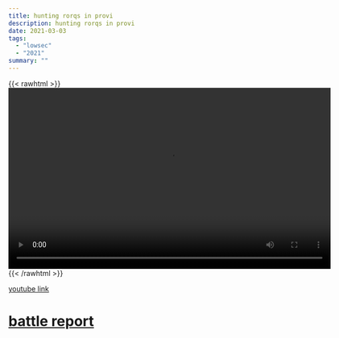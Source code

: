 ```yaml
---
title: hunting rorqs in provi
description: hunting rorqs in provi
date: 2021-03-03
tags:
  - "lowsec"
  - "2021"
summary: ""
---
```


{{< rawhtml >}}<video width="640" height="360" controls>
<source src="https://crowdfile.net/snuffed/aivonen.mp4" type="video/mp4">
Your browser does not support the video tag.</video>{{< /rawhtml >}}

[youtube link](https://www.youtube.com/watch?v=Xp4bJTr-Bsw)

# [battle report](https://br.evetools.org/related/30003750/202103031600)
